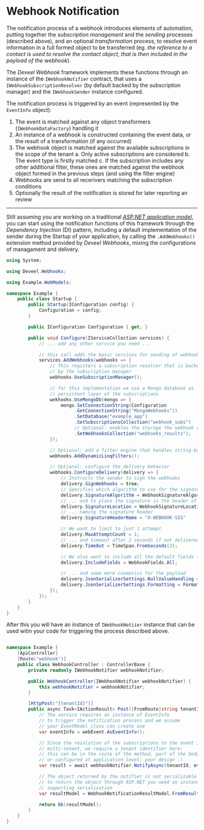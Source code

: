 <!--
 Copyright 2022 Deveel
 
 Licensed under the Apache License, Version 2.0 (the "License");
 you may not use this file except in compliance with the License.
 You may obtain a copy of the License at
 
     http://www.apache.org/licenses/LICENSE-2.0
 
 Unless required by applicable law or agreed to in writing, software
 distributed under the License is distributed on an "AS IS" BASIS,
 WITHOUT WARRANTIES OR CONDITIONS OF ANY KIND, either express or implied.
 See the License for the specific language governing permissions and
 limitations under the License.
-->

# Webhook Notification

The notification process of a webhook introduces elements of automation, putting together the _subscription management_ and the _sending_ processes (described above), and an optional _transformation_ process, to resolve event information in a full formed object to be transferred (eg. _the reference to a contact is used to resolve the contact object, that is then included in the payload of the webhook_).

The _Deveel Webhook_ framework implements these functions through an instance of the `IWebhookNotifier` contract, that uses a `IWebhookSubscriptionResolver` (by default backed by the subscription manager) and the `IWebhookSender` instance configured.

The notification process is triggered by an event (represented by the `EventInfo` object):

1. The event is matched against any object transformers (`IWebhookDataFactory`) handling it
2. An instance of a webhook is constructed containing the event data, or the result of a transformation (if any occurred)
3. The webhook object is matched against the available subscriptions in the scope of the tenant
   a. Only active subscriptions are considered
   b. The event type is firstly matched
   c. If the subscription includes any other additional filter, these ones are matched against the webhook object formed in the previous steps (and using the filter engine)
4. Webhooks are send to all recerivers matching the subscription conditions
5. Optionally the result of the notification is stored for later reporting an review

---

Still assuming you are working on a traditional _[ASP.NET application model](https://docs.microsoft.com/en-us/aspnet/core/fundamentals/?view=aspnetcore-5.0&tabs=windows)_, you can start using the notification functions of this framework through the _Dependency Injection_ (DI) pattern, including a default implementation of the sender during the Startup of your application, by calling the `.AddWebhooks()` extension method provided by _Deveel Webhooks_, mixing the configurations of managament and delivery.

``` csharp
using System;

using Deveel.Webhooks;

using Example.WebModels;

namespace Example {
    public class Startup {
        public Startup(IConfiguration config) {
            Configuration = config;
        }

        public IConfiguration Configuration { get; }

        public void Configure(IServiceCollection services) {
            // ... add any other service you need ...

            // this call adds the basic services for sending of webhooks
            services.AddWebhooks(webhooks => {
                // This registers a subscription resolver that is backed
                // by the subscription manager
                webhooks.UseSubscriptionManager();

                // for this implementation we use a Mongo database as
                // persistent layer of the subscriptions
                wekhooks.UseMongoDb(mongo => {
                    mongo.SetConnectionString(Configuration
                         .GetConnectionString("MongoWebhooks"))
                         .SetDatabase("example_app")
                         .SetSubscriptionsCollection("webhook_subs")
                         // Optional: enables the storage the webhook delivery results
                         .SetWebhooksCollection("webhooks_results");
                });

                // Optional: add a filter engine that handles string-based "linq" filters
                webhooks.AddDynamicLinqFilters();

                // Optional: configure the delivery behavior
                webhooks.ConfigureDelivery(delivery => {
                    // Instructs the sender to sign the webhooks
                    delivery.SignWebhooks = true;
                    // Specifies which algorithm to use for the signature
                    delivery.SignatureAlgorithm = WebhookSignatureAlgortihms.HmacSha256;
                    // ... and to place the signature in the header of the request
                    delivery.SignatureLocation = WebhookSignatureLocation.Header;
                    // ... naming the signature header
                    delivery.SignatureHeaderName = "X-WEBHOOK-SIG"

                    // We want to limit to just 1 attempt
                    delivery.MaxAttemptCount = 1;
                    // ... and timeout after 2 seconds if not delivered
                    delivery.TimeOut = TimeSpan.FromSeconds(2);

                    // We also want to include all the default fields (event ID, event name, time-stamp, etc.)
                    delivery.IncludeFields = WebhookFields.All;

                    // ... and some more cosmetics for the payload
                    delivery.JsonSerializerSettings.NullValueHandling = NullValueHandling.Ignore;
                    delivery.JsonSerializerSettings.Formatting = Formatting.Indent;
                });
            });
        }
    }
}

```

After this you will have an instance of `IWebhookNotiier` instance that can be used witin your code for triggering the process described above.

``` csharp

namespace Example {
    [ApiController]
    [Route("webhook")]
    public class WebhookController : ControllerBase {
        private readonly IWebhookNotifier webhookNotifier;

        public WebhookController(IWebhookNotifier webhookNotifier) {
            this.webhookNotifier = webhookNotifier;
        }

        [HttpPost("{tenantId}")]
        public async Task<IActionResult> Post([FromRoute]string tenantId, [FromBody] EventModel webEvent) {
            // The service requires an instance of EventInfo
            // to trigger the notification process and we assume
            // your EventModel class can create one
            var eventInfo = webEvent.AsEventInfo();

            // Since the resolution of the subscriptions to the event is
            // multi-tenant, we require a tenant identifier here:
            // this can be in the route of the method, part of the body
            // or configured at application level: your design :)
            var result = await webhookNotifier.NotifyAsync(tenantId, eventInfo, HttpContext.RequestAborted);

            // The object returned by the notifier is not serializable and
            // to return the object through ASP.NET you need an instance
            // supporting serialization
            var resultModel = WebhookNotificationResultModel.FromResult(result);

            return Ok(resultModel);
        }
    }
}

```
